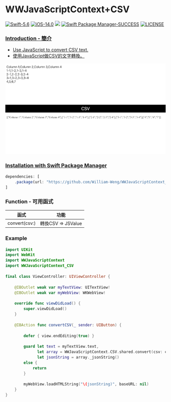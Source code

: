 # WWJavaScriptContext+CSV
[![Swift-5.6](https://img.shields.io/badge/Swift-5.6-orange.svg?style=flat)](https://developer.apple.com/swift/) [![iOS-14.0](https://img.shields.io/badge/iOS-14.0-pink.svg?style=flat)](https://developer.apple.com/swift/) ![](https://img.shields.io/github/v/tag/William-Weng/WWJavaScriptContext_CSV) [![Swift Package Manager-SUCCESS](https://img.shields.io/badge/Swift_Package_Manager-SUCCESS-blue.svg?style=flat)](https://developer.apple.com/swift/) [![LICENSE](https://img.shields.io/badge/LICENSE-MIT-yellow.svg?style=flat)](https://developer.apple.com/swift/)

### [Introduction - 簡介](https://swiftpackageindex.com/William-Weng)
- [Use JavaScript to convert CSV text.](https://github.com/mholt/PapaParse)
- [使用JavaScript做CSV的文字轉換。](https://cdnjs.cloudflare.com/ajax/libs/PapaParse/5.4.1/papaparse.min.js)

![](./Example.png)

### [Installation with Swift Package Manager](https://medium.com/彼得潘的-swift-ios-app-開發問題解答集/使用-spm-安裝第三方套件-xcode-11-新功能-2c4ffcf85b4b)
```js
dependencies: [
    .package(url: "https://github.com/William-Weng/WWJavaScriptContext_CSV.git", .upToNextMajor(from: "1.0.3"))
]
```

### Function - 可用函式
|函式|功能|
|-|-|
|convert(csv:)|轉換CSV => JSValue|

### Example
```swift
import UIKit
import WebKit
import WWJavaScriptContext
import WWJavaScriptContext_CSV

final class ViewController: UIViewController {
    
    @IBOutlet weak var myTextView: UITextView!
    @IBOutlet weak var myWebView: WKWebView!
    
    override func viewDidLoad() {
        super.viewDidLoad()
    }
    
    @IBAction func convertCSV(_ sender: UIButton) {
        
        defer { view.endEditing(true) }
        
        guard let text = myTextView.text,
              let array = WWJavaScriptContext.CSV.shared.convert(csv: csv)?.toArray(),
              let jsonString = array._jsonString()
        else {
            return
        }
        
        myWebView.loadHTMLString("\(jsonString)", baseURL: nil)
    }
}
```
